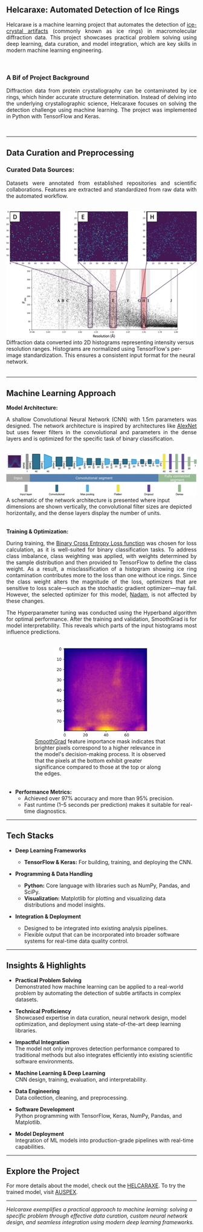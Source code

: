## Helcaraxe: Automated Detection of Ice Rings

<div style="text-align: justify;">
Helcaraxe is a machine learning project that automates the detection of <a class="inline-link" href="https://journals.iucr.org/d/issues/2021/04/00/tz5104/index.html">ice-crystal artifacts</a> (commonly known as ice rings) in macromolecular diffraction data. This project showcases practical problem solving using deep learning, data curation, and model integration, which are key skills in modern machine learning engineering.
</div>

&nbsp;

### A Bif of Project Background
<div style="text-align: justify;">
Diffraction data from protein crystallography can be contaminated by ice rings, which hinder accurate structure determination. Instead of delving into the underlying crystallographic science, Helcaraxe focuses on solving the detection challenge using machine learning. The project was implemented in Python with TensorFlow and Keras.
</div>

&nbsp;

---

## Data Curation and Preprocessing

### Curated Data Sources:  
<div style="text-align: justify;">
Datasets were annotated from established repositories and scientific collaborations. Features are extracted and standardized from raw data with the automated workflow.
 </div> 

<div style="display: flex; justify-content: center; gap: 20px; margin: 2rem 0;">
  <figure style="margin: 0; width: 100%;">
      <img src="images/helcaraxe_data_curation.jpg?raw=true" alt="" style="width: 100%; height: auto; object-fit: cover;">
    <figcaption style="width: 100%;">
      Diffraction data converted into 2D histograms representing intensity versus resolution ranges. Histograms are normalized using TensorFlow's per-image standardization. This ensures a consistent input format for the neural network.
    </figcaption>
  </figure>
</div>


---


## Machine Learning Approach

**Model Architecture:**  
<div style="text-align: justify;">
  A shallow Convolutional Neural Network (CNN) with 1.5m parameters was designed. The network architecture is inspired by
architectures like <a class="inline-link" href="https://papers.nips.cc/paper_files/paper/2012/hash/c399862d3b9d6b76c8436e924a68c45b-Abstract.html">AlexNet</a> but uses fewer filters in the convolutional and parameters in the dense layers and is optimized for the specific task of binary classification.
</div>

<div style="display: flex; justify-content: center; gap: 20px; margin: 2rem 0;">
  <figure style="margin: 0; width: 100%;">
      <img src="images/helcaraxe_cnn.JPG?raw=true" alt="" style="width: 100%; height: auto; object-fit: cover;">
    <figcaption style="width: 100%;">
      A schematic of the network architecture is presented where input dimensions are shown vertically, the convolutional filter sizes are depicted horizontally, and the dense layers display the number of units.
    </figcaption>
  </figure>
</div>
 

**Training & Optimization:**  
<div style="text-align: justify;">
<p>
During training, the <a class="inline-link" href="https://arxiv.org/abs/1805.07836">Binary Cross Entropy Loss function</a> was chosen for loss calculation, as it is well-suited for binary classification tasks. To address class imbalance, class weighting was applied, with weights determined by the sample distribution and then provided to TensorFlow to define the class weight. As a result, a misclassification of a histogram showing ice ring contamination contributes more to the loss than one without ice rings. Since the class weight alters the magnitude of the loss, optimizers that are sensitive to loss scale—such as the stochastic gradient optimizer—may fail. However, the selected optimizer for this model, <a class="inline-link" href="https://keras.io/api/optimizers/Nadam/">Nadam</a>, is not affected by these changes. 
</p>
<p>
The Hyperparameter tuning was conducted using the Hyperband algorithm for optimal performance. After the training and validation, SmoothGrad is for model interpretability. This reveals which parts of the input histograms most influence predictions.
</p>
</div>

<div style="display: flex; justify-content: center; gap: 20px; margin: 2rem 0;">
  <figure style="margin: 0; width: 100%; display: flex; flex-direction: column; align-items: center;">
      <img src="images/helcaraxe_smoothgrad.jpg?raw=true" alt="" style="width: 50%; height: auto; object-fit: cover;">
    <figcaption style="width: 70%;">
      <a class="inline-link" href="https://arxiv.org/abs/1706.03825">SmoothGrad</a> feature importance mask indicates that brighter pixels correspond to a higher relevance in the model's decision-making process. It is observed that the pixels at the bottom exhibit greater significance compared to those at the top or along the edges.
    </figcaption>
  </figure>
</div>

- **Performance Metrics:**  
  - Achieved over 97% accuracy and more than 95% precision.
  - Fast runtime (1–5 seconds per prediction) makes it suitable for real-time diagnostics.

---

## Tech Stacks

- **Deep Learning Frameworks**  
  - **TensorFlow & Keras:** For building, training, and deploying the CNN.
  
- **Programming & Data Handling**  
  - **Python:** Core language with libraries such as NumPy, Pandas, and SciPy.
  - **Visualization:** Matplotlib for plotting and visualizing data distributions and model insights.

- **Integration & Deployment**  
  - Designed to be integrated into existing analysis pipelines.
  - Flexible output that can be incorporated into broader software systems for real-time data quality control.

---

## Insights & Highlights

- **Practical Problem Solving**  
  Demonstrated how machine learning can be applied to a real-world problem by automating the detection of subtle artifacts in complex datasets.

- **Technical Proficiency**  
  Showcased expertise in data curation, neural network design, model optimization, and deployment using state-of-the-art deep learning libraries.

- **Impactful Integration**  
  The model not only improves detection performance compared to traditional methods but also integrates efficiently into existing scientific software environments.

- **Machine Learning & Deep Learning**  
  CNN design, training, evaluation, and interpretability.

- **Data Engineering**  
  Data collection, cleaning, and preprocessing.

- **Software Development**  
  Python programming with TensorFlow, Keras, NumPy, Pandas, and Matplotlib.

- **Model Deployment**  
  Integration of ML models into production-grade pipelines with real-time capabilities.

---

## Explore the Project

For more details about the model, check out the <a class="inline-link" href="https://github.com/YunyunGao/helcaraxe.git">HELCARAXE</a>. To try the trained model, visit <a class="inline-link" href="https://github.com/YunyunGao/AUSPEX.git">AUSPEX</a>.

---

*Helcaraxe exemplifies a practical approach to machine learning: solving a specific problem through effective data curation, custom neural network design, and seamless integration using modern deep learning frameworks.*